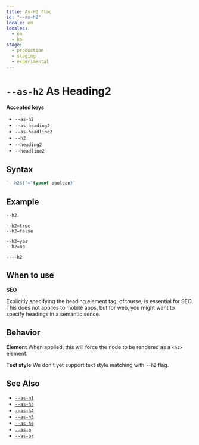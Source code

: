 ```yaml
---
title: As-H2 flag
id: "--as-h2"
locale: en
locales:
  - en
  - ko
stage:
  - production
  - staging
  - experimental
---
```


# `--as-h2` As Heading2

**Accepted keys**

- `--as-h2`
- `--as-heading2`
- `--as-headline2`
- `--h2`
- `--heading2`
- `--headline2`

## Syntax

```ts
`--h2${"="typeof boolean}`
```

## Example

```
--h2

--h2=true
--h2=false

--h2=yes
--h2=no

----h2
```

## When to use

<!-- shared content between h1~h6 -->

**SEO**

Explicitly specifying the heading element tag, ofcourse, is essential for SEO.
This does not applies to mobile apps, but for web, you might want to specify headings in a semantic sence.

## Behavior

**Element**
When applied, this will force the node to be rendered as a `<h2>` element.

**Text style**
We don't yet support text style matching with `--h2` flag.

## See Also

- [`--as-h1`](../--as-h1)
- [`--as-h3`](../--as-h3)
- [`--as-h4`](../--as-h4)
- [`--as-h5`](../--as-h5)
- [`--as-h6`](../--as-h6)
- [`--as-p`](../--as-p)
- [`--as-br`](../--as-br)
